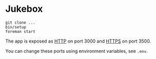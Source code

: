 # Jukebox

```
git clone ...
bin/setup
foreman start
```

The app is exposed as [HTTP](http://localhost:3000/) on port 3000 and 
[HTTPS](https://localhost:3500/) on port 3500.

You can change these ports using environment variables, see `.env`.
